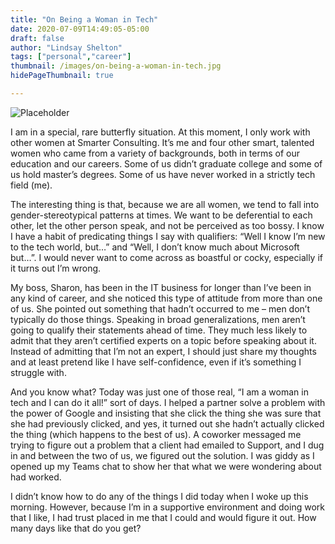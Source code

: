 ```yaml
---
title: "On Being a Woman in Tech"
date: 2020-07-09T14:49:05-05:00
draft: false
author: "Lindsay Shelton"
tags: ["personal","career"]
thumbnail: /images/on-being-a-woman-in-tech.jpg
hidePageThumbnail: true

---
```


![Placeholder](/images/on-being-a-woman-in-tech.jpg)

I am in a special, rare butterfly situation. At this moment, I only work with other women at Smarter Consulting. It’s me and four other smart, talented women who came from a variety of backgrounds, both in terms of our education and our careers. Some of us didn’t graduate college and some of us hold master’s degrees. Some of us have never worked in a strictly tech field (me).

The interesting thing is that, because we are all women, we tend to fall into gender-stereotypical patterns at times. We want to be deferential to each other, let the other person speak, and not be perceived as too bossy. I know I have a habit of predicating things I say with qualifiers: “Well I know I’m new to the tech world, but…” and “Well, I don’t know much about Microsoft but…”. I would never want to come across as boastful or cocky, especially if it turns out I’m wrong.

My boss, Sharon, has been in the IT business for longer than I’ve been in any kind of career, and she noticed this type of attitude from more than one of us. She pointed out something that hadn’t occurred to me – men don’t typically do those things. Speaking in broad generalizations, men aren’t going to qualify their statements ahead of time. They much less likely to admit that they aren’t certified experts on a topic before speaking about it. Instead of admitting that I’m not an expert, I should just share my thoughts and at least pretend like I have self-confidence, even if it’s something I struggle with.

And you know what? Today was just one of those real, “I am a woman in tech and I can do it all!” sort of days. I helped a partner solve a problem with the power of Google and insisting that she click the thing she was sure that she had previously clicked, and yes, it turned out she hadn’t actually clicked the thing (which happens to the best of us). A coworker messaged me trying to figure out a problem that a client had emailed to Support, and I dug in and between the two of us, we figured out the solution. I was giddy as I opened up my Teams chat to show her that what we were wondering about had worked.

I didn’t know how to do any of the things I did today when I woke up this morning. However, because I’m in a supportive environment and doing work that I like, I had trust placed in me that I could and would figure it out. How many days like that do you get?
